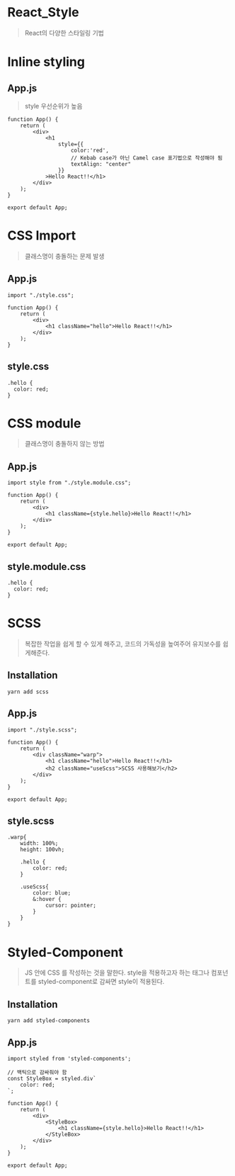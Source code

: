 # React_Style
> React의 다양한 스타일링 기법

# Inline styling

## App.js
> style 우선순위가 높음

```
function App() {
    return (
        <div>
            <h1
                style={{
                    color:'red',
                    // Kebab case가 아닌 Camel case 표기법으로 작성해야 됨
                    textAlign: "center"
                }}
            >Hello React!!</h1>
        </div>
    );
}

export default App;
```

# CSS Import
> 클래스명이 충돌하는 문제 발생

## App.js
```
import "./style.css";

function App() {
    return (
        <div>
            <h1 className="hello">Hello React!!</h1>
        </div>
    );
}
```

## style.css
```
.hello {
  color: red;
}
```

# CSS module
> 클래스명이 충돌하지 않는 방법

## App.js
```
import style from "./style.module.css";

function App() {
    return (
        <div>
            <h1 className={style.hello}>Hello React!!</h1>
        </div>
    );
}

export default App;
```

## style.module.css
```
.hello {
  color: red;
}
```

# SCSS
> 복잡한 작업을 쉽게 할 수 있게 해주고, 코드의 가독성을 높여주어 유지보수를 쉽게해준다.

## Installation
`yarn add scss`

## App.js
```
import "./style.scss";

function App() {
    return (
        <div className="warp">
            <h1 className="hello">Hello React!!</h1>
            <h2 className="useScss">SCSS 사용해보기</h2>
        </div>
    );
}

export default App;
```

## style.scss
```
.warp{
    width: 100%;
    height: 100vh;
    
    .hello {
        color: red;
    }

    .useScss{
        color: blue;
        &:hover {
            cursor: pointer;
        }
    }
}
```

# Styled-Component
> JS 안에 CSS 를 작성하는 것을 말한다. style을 적용하고자 하는 태그나 컴포넌트를
> styled-component로 감싸면 style이 적용된다.

## Installation
`yarn add styled-components`

## App.js
```
import styled from 'styled-components';

// 백틱으로 감싸줘야 함
const StyleBox = styled.div`
    color: red;
`;

function App() {
    return (
        <div>
            <StyleBox>
                <h1 className={style.hello}>Hello React!!</h1>
            </StyleBox>
        </div>
    );
}

export default App;
```
